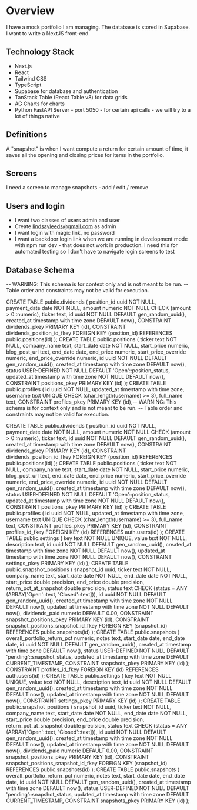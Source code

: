 # Overview

I have a mock portfolio I am managing. The database is stored in Supabase. I want to write a NextJS front-end.

## Technology Stack

- Next.js
- React
- Tailwind CSS
- TypeScript
- Supabase for database and authentication
- TanStack Table (React Table v8) for data grids
- AG Charts for charts
- Python FastAPI Server - port 5050 - for certain api calls - we will try to a lot of things native

## Definitions
A "snapshot" is when I want compute a return for certain amount of time, it saves all the opening and closing prices for items in the portfolio.

## Screens
I need a screen to manage snapshots - add / edit / remove

## Users and login

- I want two classes of users admin and user
- Create lindsayleeds@gmail.com as admin
- I want login with magic link, no password
- I want a backdoor login link when we are running in development mode with npm run dev - that does not work in production. I need this for automated testing so I don't have to navigate login screens to test

## Database Schema

-- WARNING: This schema is for context only and is not meant to be run.
-- Table order and constraints may not be valid for execution.

CREATE TABLE public.dividends (
  position_id uuid NOT NULL,
  payment_date date NOT NULL,
  amount numeric NOT NULL CHECK (amount > 0::numeric),
  ticker text,
  id uuid NOT NULL DEFAULT gen_random_uuid(),
  created_at timestamp with time zone DEFAULT now(),
  CONSTRAINT dividends_pkey PRIMARY KEY (id),
  CONSTRAINT dividends_position_id_fkey FOREIGN KEY (position_id) REFERENCES public.positions(id)
);
CREATE TABLE public.positions (
  ticker text NOT NULL,
  company_name text,
  start_date date NOT NULL,
  start_price numeric,
  blog_post_url text,
  end_date date,
  end_price numeric,
  start_price_override numeric,
  end_price_override numeric,
  id uuid NOT NULL DEFAULT gen_random_uuid(),
  created_at timestamp with time zone DEFAULT now(),
  status USER-DEFINED NOT NULL DEFAULT 'Open'::position_status,
  updated_at timestamp with time zone NOT NULL DEFAULT now(),
  CONSTRAINT positions_pkey PRIMARY KEY (id)
);
CREATE TABLE public.profiles (
  id uuid NOT NULL,
  updated_at timestamp with time zone,
  username text UNIQUE CHECK (char_length(username) >= 3),
  full_name text,
  CONSTRAINT profiles_pkey PRIMARY KEY (id),-- WARNING: This schema is for context only and is not meant to be run.
-- Table order and constraints may not be valid for execution.

CREATE TABLE public.dividends (
  position_id uuid NOT NULL,
  payment_date date NOT NULL,
  amount numeric NOT NULL CHECK (amount > 0::numeric),
  ticker text,
  id uuid NOT NULL DEFAULT gen_random_uuid(),
  created_at timestamp with time zone DEFAULT now(),
  CONSTRAINT dividends_pkey PRIMARY KEY (id),
  CONSTRAINT dividends_position_id_fkey FOREIGN KEY (position_id) REFERENCES public.positions(id)
);
CREATE TABLE public.positions (
  ticker text NOT NULL,
  company_name text,
  start_date date NOT NULL,
  start_price numeric,
  blog_post_url text,
  end_date date,
  end_price numeric,
  start_price_override numeric,
  end_price_override numeric,
  id uuid NOT NULL DEFAULT gen_random_uuid(),
  created_at timestamp with time zone DEFAULT now(),
  status USER-DEFINED NOT NULL DEFAULT 'Open'::position_status,
  updated_at timestamp with time zone NOT NULL DEFAULT now(),
  CONSTRAINT positions_pkey PRIMARY KEY (id)
);
CREATE TABLE public.profiles (
  id uuid NOT NULL,
  updated_at timestamp with time zone,
  username text UNIQUE CHECK (char_length(username) >= 3),
  full_name text,
  CONSTRAINT profiles_pkey PRIMARY KEY (id),
  CONSTRAINT profiles_id_fkey FOREIGN KEY (id) REFERENCES auth.users(id)
);
CREATE TABLE public.settings (
  key text NOT NULL UNIQUE,
  value text NOT NULL,
  description text,
  id uuid NOT NULL DEFAULT gen_random_uuid(),
  created_at timestamp with time zone NOT NULL DEFAULT now(),
  updated_at timestamp with time zone NOT NULL DEFAULT now(),
  CONSTRAINT settings_pkey PRIMARY KEY (id)
);
CREATE TABLE public.snapshot_positions (
  snapshot_id uuid,
  ticker text NOT NULL,
  company_name text,
  start_date date NOT NULL,
  end_date date NOT NULL,
  start_price double precision,
  end_price double precision,
  return_pct_at_snapshot double precision,
  status text CHECK (status = ANY (ARRAY['Open'::text, 'Closed'::text])),
  id uuid NOT NULL DEFAULT gen_random_uuid(),
  created_at timestamp with time zone NOT NULL DEFAULT now(),
  updated_at timestamp with time zone NOT NULL DEFAULT now(),
  dividends_paid numeric DEFAULT 0.00,
  CONSTRAINT snapshot_positions_pkey PRIMARY KEY (id),
  CONSTRAINT snapshot_positions_snapshot_id_fkey FOREIGN KEY (snapshot_id) REFERENCES public.snapshots(id)
);
CREATE TABLE public.snapshots (
  overall_portfolio_return_pct numeric,
  notes text,
  start_date date,
  end_date date,
  id uuid NOT NULL DEFAULT gen_random_uuid(),
  created_at timestamp with time zone DEFAULT now(),
  status USER-DEFINED NOT NULL DEFAULT 'pending'::snapshot_status,
  updated_at timestamp with time zone DEFAULT CURRENT_TIMESTAMP,
  CONSTRAINT snapshots_pkey PRIMARY KEY (id)
);
  CONSTRAINT profiles_id_fkey FOREIGN KEY (id) REFERENCES auth.users(id)
);
CREATE TABLE public.settings (
  key text NOT NULL UNIQUE,
  value text NOT NULL,
  description text,
  id uuid NOT NULL DEFAULT gen_random_uuid(),
  created_at timestamp with time zone NOT NULL DEFAULT now(),
  updated_at timestamp with time zone NOT NULL DEFAULT now(),
  CONSTRAINT settings_pkey PRIMARY KEY (id)
);
CREATE TABLE public.snapshot_positions (
  snapshot_id uuid,
  ticker text NOT NULL,
  company_name text,
  start_date date NOT NULL,
  end_date date NOT NULL,
  start_price double precision,
  end_price double precision,
  return_pct_at_snapshot double precision,
  status text CHECK (status = ANY (ARRAY['Open'::text, 'Closed'::text])),
  id uuid NOT NULL DEFAULT gen_random_uuid(),
  created_at timestamp with time zone NOT NULL DEFAULT now(),
  updated_at timestamp with time zone NOT NULL DEFAULT now(),
  dividends_paid numeric DEFAULT 0.00,
  CONSTRAINT snapshot_positions_pkey PRIMARY KEY (id),
  CONSTRAINT snapshot_positions_snapshot_id_fkey FOREIGN KEY (snapshot_id) REFERENCES public.snapshots(id)
);
CREATE TABLE public.snapshots (
  overall_portfolio_return_pct numeric,
  notes text,
  start_date date,
  end_date date,
  id uuid NOT NULL DEFAULT gen_random_uuid(),
  created_at timestamp with time zone DEFAULT now(),
  status USER-DEFINED NOT NULL DEFAULT 'pending'::snapshot_status,
  updated_at timestamp with time zone DEFAULT CURRENT_TIMESTAMP,
  CONSTRAINT snapshots_pkey PRIMARY KEY (id)
);